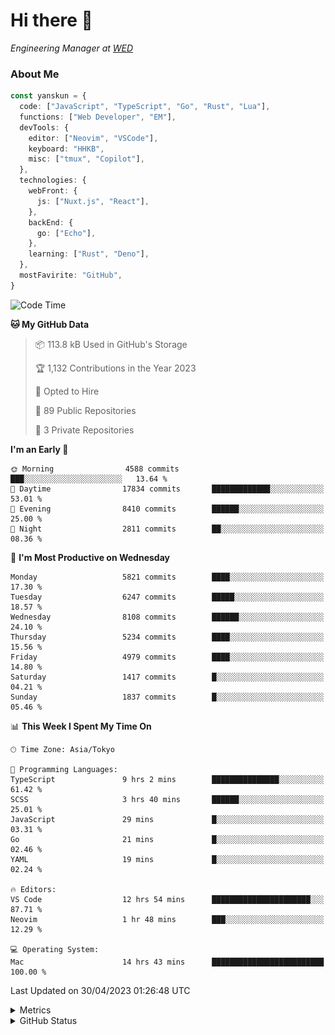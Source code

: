 # Hi there&nbsp;:wave:

<!-- ![Alt text](https://spotify-recently-played-readme.vercel.app/api?user=31kynbuubkiu3r4qh4hjuaglhfay) -->

_Engineering Manager at [WED](https://github.com/wedinc)_

### About Me

```ts
const yanskun = {
  code: ["JavaScript", "TypeScript", "Go", "Rust", "Lua"],
  functions: ["Web Developer", "EM"],
  devTools: {
    editor: ["Neovim", "VSCode"],
    keyboard: "HHKB",
    misc: ["tmux", "Copilot"],
  },
  technologies: {
    webFront: {
      js: ["Nuxt.js", "React"],
    },
    backEnd: {
      go: ["Echo"],
    },
    learning: ["Rust", "Deno"],
  },
  mostFavirite: "GitHub",
}
```

<!--START_SECTION:waka-->
![Code Time](http://img.shields.io/badge/Code%20Time-285%20hrs%2014%20mins-blue)

**🐱 My GitHub Data** 

> 📦 113.8 kB Used in GitHub's Storage 
 > 
> 🏆 1,132 Contributions in the Year 2023
 > 
> 💼 Opted to Hire
 > 
> 📜 89 Public Repositories 
 > 
> 🔑 3 Private Repositories 
 > 
**I'm an Early 🐤** 

```text
🌞 Morning                4588 commits        ███░░░░░░░░░░░░░░░░░░░░░░   13.64 % 
🌆 Daytime                17834 commits       █████████████░░░░░░░░░░░░   53.01 % 
🌃 Evening                8410 commits        ██████░░░░░░░░░░░░░░░░░░░   25.00 % 
🌙 Night                  2811 commits        ██░░░░░░░░░░░░░░░░░░░░░░░   08.36 % 
```
📅 **I'm Most Productive on Wednesday** 

```text
Monday                   5821 commits        ████░░░░░░░░░░░░░░░░░░░░░   17.30 % 
Tuesday                  6247 commits        █████░░░░░░░░░░░░░░░░░░░░   18.57 % 
Wednesday                8108 commits        ██████░░░░░░░░░░░░░░░░░░░   24.10 % 
Thursday                 5234 commits        ████░░░░░░░░░░░░░░░░░░░░░   15.56 % 
Friday                   4979 commits        ████░░░░░░░░░░░░░░░░░░░░░   14.80 % 
Saturday                 1417 commits        █░░░░░░░░░░░░░░░░░░░░░░░░   04.21 % 
Sunday                   1837 commits        █░░░░░░░░░░░░░░░░░░░░░░░░   05.46 % 
```


📊 **This Week I Spent My Time On** 

```text
🕑︎ Time Zone: Asia/Tokyo

💬 Programming Languages: 
TypeScript               9 hrs 2 mins        ███████████████░░░░░░░░░░   61.42 % 
SCSS                     3 hrs 40 mins       ██████░░░░░░░░░░░░░░░░░░░   25.01 % 
JavaScript               29 mins             █░░░░░░░░░░░░░░░░░░░░░░░░   03.31 % 
Go                       21 mins             █░░░░░░░░░░░░░░░░░░░░░░░░   02.46 % 
YAML                     19 mins             █░░░░░░░░░░░░░░░░░░░░░░░░   02.24 % 

🔥 Editors: 
VS Code                  12 hrs 54 mins      ██████████████████████░░░   87.71 % 
Neovim                   1 hr 48 mins        ███░░░░░░░░░░░░░░░░░░░░░░   12.29 % 

💻 Operating System: 
Mac                      14 hrs 43 mins      █████████████████████████   100.00 % 
```


 Last Updated on 30/04/2023 01:26:48 UTC
<!--END_SECTION:waka-->

<details>
  <summary>Metrics</summary>
  <img src="https://github.com/yanskun/yanskun/blob/main/github-metrics.svg" alt="Metrics">
</details>

<details>
  <summary>GitHub Status</summary>
  <picture>
    <source media="(prefers-color-scheme: dark)" srcset="https://raw.githubusercontent.com/yanskun/yanskun/master/profile-summary-card-output/nord_dark/0-profile-details.svg">
   <img src="https://raw.githubusercontent.com/yanskun/yanskun/master/profile-summary-card-output/default/0-profile-details.svg">
  </picture>
  <br>
  <picture>
    <source media="(prefers-color-scheme: dark)" srcset="https://raw.githubusercontent.com/yanskun/yanskun/master/profile-summary-card-output/nord_dark/1-repos-per-language.svg">
   <img src="https://raw.githubusercontent.com/yanskun/yanskun/master/profile-summary-card-output/default/1-repos-per-language.svg">
  </picture>
  <picture>
    <source media="(prefers-color-scheme: dark)" srcset="https://raw.githubusercontent.com/yanskun/yanskun/master/profile-summary-card-output/nord_dark/2-most-commit-language.svg">
   <img src="https://raw.githubusercontent.com/yanskun/yanskun/master/profile-summary-card-output/default/2-most-commit-language.svg">
  </picture>
  <br>
  <picture>
    <source media="(prefers-color-scheme: dark)" srcset="https://raw.githubusercontent.com/yanskun/yanskun/master/profile-summary-card-output/nord_dark/3-stats.svg">
   <img src="https://raw.githubusercontent.com/yanskun/yanskun/master/profile-summary-card-output/default/3-stats.svg">
  </picture>
  <picture>
    <source media="(prefers-color-scheme: dark)" srcset="https://raw.githubusercontent.com/yanskun/yanskun/master/profile-summary-card-output/nord_dark/4-productive-time.svg">
   <img src="https://raw.githubusercontent.com/yanskun/yanskun/master/profile-summary-card-output/default/4-productive-time.svg">
  </picture>
</details>
